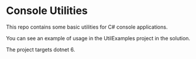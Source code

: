 # Console Utilities
This repo contains some basic utilities for C# console applications.

You can see an example of usage in the UtilExamples project in the solution.

The project targets dotnet 6.